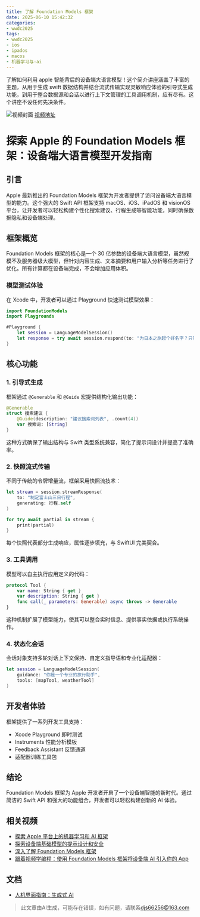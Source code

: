 ```yaml
---
title: 了解 Foundation Models 框架
date: 2025-06-10 15:42:32
categories:
- wwdc2025
tags:
- wwdc2025
- ios
- ipados
- macos
- 机器学习与-ai
---
```

了解如何利用 apple 智能背后的设备端大语言模型！这个简介讲座涵盖了丰富的主题，从用于生成 swift 数据结构并结合流式传输实现灵敏响应体验的引导式生成功能，到用于整合数据源和会话以进行上下文管理的工具调用机制，应有尽有。这个讲座不设任何先决条件。
<!--more-->

![视频封面](https://devimages-cdn.apple.com/wwdc-services/images/3055294D-836B-4513-B7B0-0BC5666246B0/9965/9965_wide_250x141_2x.jpg)
[视频地址](https://developer.apple.com/cn/videos/play/wwdc2025/286/)

# 探索 Apple 的 Foundation Models 框架：设备端大语言模型开发指南

## 引言
Apple 最新推出的 Foundation Models 框架为开发者提供了访问设备端大语言模型的能力。这个强大的 Swift API 框架支持 macOS、iOS、iPadOS 和 visionOS 平台，让开发者可以轻松构建个性化搜索建议、行程生成等智能功能，同时确保数据隐私和设备端处理。

## 框架概览
Foundation Models 框架的核心是一个 30 亿参数的设备端大语言模型，虽然规模不及服务器级大模型，但针对内容生成、文本摘要和用户输入分析等任务进行了优化。所有计算都在设备端完成，不会增加应用体积。

### 模型测试体验
在 Xcode 中，开发者可以通过 Playground 快速测试模型效果：

```swift
import FoundationModels
import Playgrounds

#Playground {
    let session = LanguageModelSession()
    let response = try await session.respond(to: "为日本之旅起个好名字？只需回复标题")
}
```

## 核心功能

### 1. 引导式生成
框架通过 `@Generable` 和 `@Guide` 宏提供结构化输出功能：

```swift
@Generable
struct 搜索建议 {
    @Guide(description: "建议搜索词列表", .count(4))
    var 搜索词: [String]
}
```

这种方式确保了输出结构与 Swift 类型系统兼容，简化了提示词设计并提高了准确率。

### 2. 快照流式传输
不同于传统的令牌增量流，框架采用快照流技术：

```swift
let stream = session.streamResponse(
    to: "制定富士山三日行程",
    generating: 行程.self
)

for try await partial in stream {
    print(partial)
}
```

每个快照代表部分生成响应，属性逐步填充，与 SwiftUI 完美契合。

### 3. 工具调用
模型可以自主执行应用定义的代码：

```swift
protocol Tool {
    var name: String { get }
    var description: String { get }
    func call(_ parameters: Generable) async throws -> Generable
}
```

这种机制扩展了模型能力，使其可以整合实时信息、提供事实依据或执行系统操作。

### 4. 状态化会话
会话对象支持多轮对话上下文保持、自定义指导语和专业化适配器：

```swift
let session = LanguageModelSession(
    guidance: "你是一个专业的旅行助手",
    tools: [mapTool, weatherTool]
)
```

## 开发者体验
框架提供了一系列开发工具支持：
- Xcode Playground 即时测试
- Instruments 性能分析模板
- Feedback Assistant 反馈通道
- 适配器训练工具包

## 结论
Foundation Models 框架为 Apple 开发者开启了一个设备端智能的新时代。通过简洁的 Swift API 和强大的功能组合，开发者可以轻松构建创新的 AI 体验。

## 相关视频
- [探索 Apple 平台上的机器学习和 AI 框架](https://developer.apple.com/videos/play/wwdc2025/360)
- [探索设备端基础模型的提示设计和安全](https://developer.apple.com/videos/play/wwdc2025/248)
- [深入了解 Foundation Models 框架](https://developer.apple.com/videos/play/wwdc2025/301)
- [跟着视频学编程：使用 Foundation Models 框架将设备端 AI 引入你的 App](https://developer.apple.com/videos/play/wwdc2025/259)

## 文档
- [人机界面指南：生成式 AI](https://developer.apple.com/design/human-interface-guidelines/generative-ai)
> 此文章由AI生成，可能存在错误，如有问题，请联系[djs66256@163.com](djs66256@163.com)